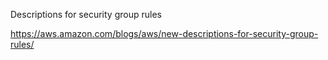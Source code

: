 Descriptions for security group rules

https://aws.amazon.com/blogs/aws/new-descriptions-for-security-group-rules/
